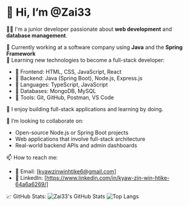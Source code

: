 # 👋 Hi, I’m @Zai33

👨‍💻 I'm a junior developer passionate about **web development** and **database management**.

💼 Currently working at a software company using **Java** and the **Spring Framework**  
🌱 Learning new technologies to become a full-stack developer:
- 🔹 Frontend: HTML, CSS, JavaScript, React
- 🔹 Backend: Java (Spring Boot), Node.js, Express.js
- 🔹 Languages: TypeScript, JavaScript
- 🔹 Databases: MongoDB, MySQL
- 🔹 Tools: Git, GitHub, Postman, VS Code

💬 I enjoy building full-stack applications and learning by doing.

💞️ I’m looking to collaborate on:
- Open-source Node.js or Spring Boot projects
- Web applications that involve full-stack architecture
- Real-world backend APIs and admin dashboards

📫 How to reach me:
- 📧 Email: [kyawzinwinhtike6@gmail.com] 
- 🔗 LinkedIn: [https://www.linkedin.com/in/kyaw-zin-win-htike-64a6a6269/]

📈 GitHub Stats:
![Zai33's GitHub Stats](https://github-readme-stats.vercel.app/api?username=Zai33&show_icons=true&theme=radical)
![Top Langs](https://github-readme-stats.vercel.app/api/top-langs/?username=Zai33&layout=compact&theme=radical)


<!---
Zai33/Zai33 is a ✨ special ✨ repository because its `README.md` (this file) appears on your GitHub profile.
You can click the Preview link to take a look at your changes.
--->
